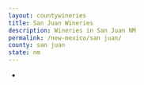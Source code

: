 ```yaml
---
layout: countywineries
title: San Juan Wineries
description: Wineries in San Juan NM
permalink: /new-mexico/san juan/
county: san juan
state: nm
---
```

-
